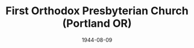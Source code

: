 ---
date: &id001 1944-08-09
end_date: null
location:
  address: 8245 NE Fremont Street
  city: Portland
  state: OR
minister:
- end: 1950-01-01
  name: Lawrence Eyres
  start: 1944-08-09
  type: Pastor
- end: 1960-01-01
  name: Carl Ahlfeldt
  start: 1950-01-01
  type: Pastor
- end: 1975-01-01
  name: Albert Edwards, III
  start: 1960-01-01
  type: Pastor
- end: 1994-01-01
  name: Donald Poundstone
  start: 1976-01-01
  type: Pastor
- end: null
  name: Jack Smith
  start: 1995-01-01
  type: Pastor
ministers:
- Lawrence Eyres
- Carl Ahlfeldt
- Albert Edwards, III
- Donald Poundstone
- Jack Smith
name: First Orthodox Presbyterian Church
names:
- end: null
  name: First Orthodox Presbyterian Church
  start: 1944-08-09
origination_date: *id001
raw_data: 'OR

  Portland


  First Orthodox Presbyterian Church  (August 9, 1944- )

  8245 NE Fremont Street

  Pastors: Lawrence Eyres, 1944-50

  Carl Ahlfeldt, 1950-60

  Albert Edwards, III, 1960-75

  Donald Poundstone, 1976-94

  Jack Smith, 1995-

  '
received_from: null
states:
- OR
status:
  active: true
  end_date: null
  reason: null
  received_from: null
  withdrawal_to: null
title: First Orthodox Presbyterian Church (Portland OR)
year_established:
- 1944

---